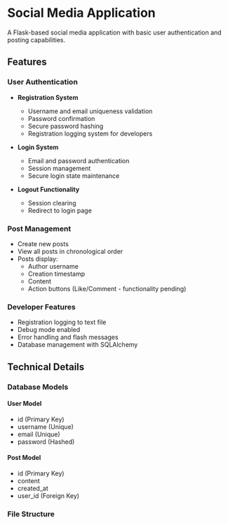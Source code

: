 # Social Media Application

A Flask-based social media application with basic user authentication and posting capabilities.

## Features

### User Authentication
- **Registration System**
  - Username and email uniqueness validation
  - Password confirmation
  - Secure password hashing
  - Registration logging system for developers

- **Login System**
  - Email and password authentication
  - Session management
  - Secure login state maintenance

- **Logout Functionality**
  - Session clearing
  - Redirect to login page

### Post Management
- Create new posts
- View all posts in chronological order
- Posts display:
  - Author username
  - Creation timestamp
  - Content
  - Action buttons (Like/Comment - functionality pending)

### Developer Features
- Registration logging to text file
- Debug mode enabled
- Error handling and flash messages
- Database management with SQLAlchemy

## Technical Details

### Database Models

#### User Model
- id (Primary Key)
- username (Unique)
- email (Unique)
- password (Hashed)

#### Post Model
- id (Primary Key)
- content
- created_at
- user_id (Foreign Key)

### File Structure
